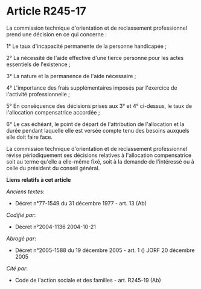 # Article R245-17

La commission technique d'orientation et de reclassement professionnel prend une décision en ce qui concerne :

1° Le taux d'incapacité permanente de la personne handicapée ;

2° La nécessité de l'aide effective d'une tierce personne pour les actes essentiels de l'existence ;

3° La nature et la permanence de l'aide nécessaire ;

4° L'importance des frais supplémentaires imposés par l'exercice de l'activité professionnelle ;

5° En conséquence des décisions prises aux 3° et 4° ci-dessus, le taux de l'allocation compensatrice accordée ;

6° Le cas échéant, le point de départ de l'attribution de l'allocation et la durée pendant laquelle elle est versée compte
tenu des besoins auxquels elle doit faire face.

La commission technique d'orientation et de reclassement professionnel révise périodiquement ses décisions relatives à
l'allocation compensatrice soit au terme qu'elle a elle-même fixé, soit à la demande de l'intéressé ou à celle du président
du conseil général.

**Liens relatifs à cet article**

_Anciens textes_:

  - Décret n°77-1549 du 31 décembre 1977 - art. 13 (Ab)

_Codifié par_:

  - Décret n°2004-1136 2004-10-21

_Abrogé par_:

  - Décret n°2005-1588 du 19 décembre 2005 - art. 1 () JORF 20 décembre 2005

_Cité par_:

  - Code de l'action sociale et des familles - art. R245-19 (Ab)
